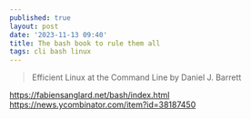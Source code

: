 ```yaml
---
published: true
layout: post
date: '2023-11-13 09:40'
title: The bash book to rule them all
tags: cli bash linux 
---
```

> Efficient Linux at the Command Line by Daniel J. Barrett

<https://fabiensanglard.net/bash/index.html>  
<https://news.ycombinator.com/item?id=38187450>  

